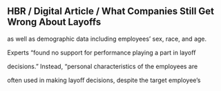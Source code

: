 ## HBR / Digital Article / What Companies Still Get Wrong About Layoffs

as well as demographic data including employees’ sex, race, and age.

Experts “found no support for performance playing a part in layoﬀ

decisions.” Instead, “personal characteristics of the employees are

often used in making layoﬀ decisions, despite the target employee’s